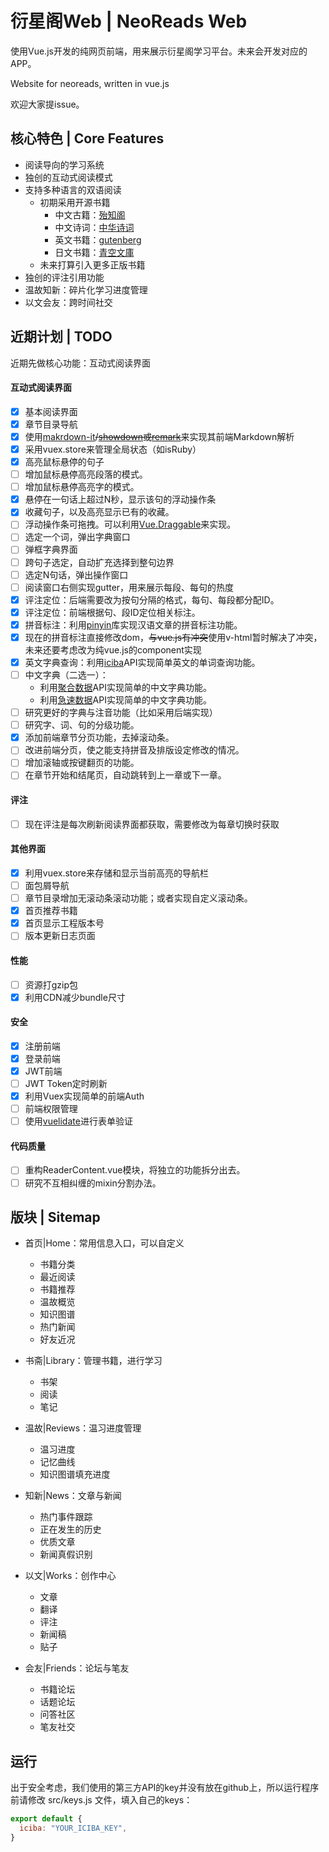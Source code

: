 # 衍星阁Web | NeoReads Web

使用Vue.js开发的纯网页前端，用来展示衍星阁学习平台。未来会开发对应的APP。

Website for neoreads, written in vue.js

欢迎大家提issue。

## 核心特色 | Core Features

- 阅读导向的学习系统
- 独创的互动式阅读模式
- 支持多种语言的双语阅读
  - 初期采用开源书籍
    - 中文古籍：[殆知阁](https://github.com/garychowcmu/daizhigev20)
    - 中文诗词：[中华诗词](https://github.com/chinese-poetry/chinese-poetry)
    - 英文书籍：[gutenberg](http://www.gutenberg.org/)
    - 日文书籍：[青空文庫](https://www.aozora.gr.jp/)
  - 未来打算引入更多正版书籍
- 独创的评注引用功能
- 温故知新：碎片化学习进度管理
- 以文会友：跨时间社交

## 近期计划 | TODO

近期先做核心功能：互动式阅读界面

#### 互动式阅读界面

- [x] 基本阅读界面
- [x] 章节目录导航
- [x] 使用[makrdown-it](https://github.com/markdown-it/markdown-it)~~/[showdown](https://github.com/showdownjs/showdown)或[remark](https://github.com/remarkjs/remark)~~来实现其前端Markdown解析
- [x] 采用vuex.store来管理全局状态（如isRuby）
- [x] 高亮鼠标悬停的句子
- [ ] 增加鼠标悬停高亮段落的模式。
- [ ] 增加鼠标悬停高亮字的模式。
- [x] 悬停在一句话上超过N秒，显示该句的浮动操作条
- [x] 收藏句子，以及高亮显示已有的收藏。
- [ ] 浮动操作条可拖拽。可以利用[Vue.Draggable](https://github.com/SortableJS/Vue.Draggable)来实现。
- [ ] 选定一个词，弹出字典窗口
- [ ] 弹框字典界面
- [ ] 跨句子选定，自动扩充选择到整句边界
- [ ] 选定N句话，弹出操作窗口
- [ ] 阅读窗口右侧实现gutter，用来展示每段、每句的热度
- [x] 评注定位：后端需要改为按句分隔的格式，每句、每段都分配ID。
- [x] 评注定位：前端根据句、段ID定位相关标注。
- [x] 拼音标注：利用[pinyin](https://github.com/hotoo/pinyin)库实现汉语文章的拼音标注功能。
- [x] 现在的拼音标注直接修改dom，~~与vue.js有冲突~~使用v-html暂时解决了冲突，未来还要考虑改为纯vue.js的component实现
- [x] 英文字典查询：利用[iciba](http://open.iciba.com/?c=wiki&t=cc)API实现简单英文的单词查询功能。
- [ ] 中文字典（二选一）：
  - 利用[聚合数据](https://www.juhe.cn/docs/api/id/156)API实现简单的中文字典功能。
  - 利用[急速数据](https://www.jisuapi.com/api/cidian/)API实现简单的中文字典功能。
- [ ] 研究更好的字典与注音功能（比如采用后端实现）
- [ ] 研究字、词、句的分级功能。
- [x] 添加前端章节分页功能，去掉滚动条。
- [ ] 改进前端分页，使之能支持拼音及排版设定修改的情况。
- [ ] 增加滚轴或按键翻页的功能。
- [ ] 在章节开始和结尾页，自动跳转到上一章或下一章。

#### 评注

- [ ] 现在评注是每次刷新阅读界面都获取，需要修改为每章切换时获取

#### 其他界面

- [x] 利用vuex.store来存储和显示当前高亮的导航栏
- [ ] 面包屑导航
- [ ] 章节目录增加无滚动条滚动功能；或者实现自定义滚动条。
- [x] 首页推荐书籍
- [x] 首页显示工程版本号
- [ ] 版本更新日志页面

#### 性能

- [ ] 资源打gzip包
- [x] 利用CDN减少bundle尺寸

#### 安全

- [x] 注册前端
- [x] 登录前端
- [x] JWT前端
- [ ] JWT Token定时刷新
- [x] 利用Vuex实现简单的前端Auth
- [ ] 前端权限管理
- [ ] 使用[vuelidate](https://github.com/vuelidate/vuelidate)进行表单验证

#### 代码质量

- [ ] 重构ReaderContent.vue模块，将独立的功能拆分出去。
- [ ] 研究不互相纠缠的mixin分割办法。

## 版块 | Sitemap

- 首页|Home：常用信息入口，可以自定义
  - 书籍分类
  - 最近阅读
  - 书籍推荐
  - 温故概览
  - 知识图谱
  - 热门新闻
  - 好友近况

- 书斋|Library：管理书籍，进行学习
  - 书架
  - 阅读
  - 笔记

- 温故|Reviews：温习进度管理
  - 温习进度
  - 记忆曲线
  - 知识图谱填充进度

- 知新|News：文章与新闻
  - 热门事件跟踪
  - 正在发生的历史
  - 优质文章
  - 新闻真假识别

- 以文|Works：创作中心
  - 文章
  - 翻译
  - 评注
  - 新闻稿
  - 贴子

- 会友|Friends：论坛与笔友
  - 书籍论坛
  - 话题论坛
  - 问答社区
  - 笔友社交

## 运行

出于安全考虑，我们使用的第三方API的key并没有放在github上，所以运行程序前请修改 src/keys.js 文件，填入自己的keys：

```javascript
export default {
  iciba: "YOUR_ICIBA_KEY",
}
```

